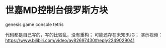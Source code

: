 # 世嘉MD控制台俄罗斯方块
genesis game console tetris

代码都是自己写的，写的比较乱，没有重构；
可能还存在未知BUG；
演示视频：https://www.bilibili.com/video/av82697430#reply2249029041
